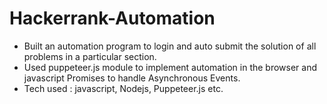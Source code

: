 # Hackerrank-Automation
* Built an automation program to login and auto submit the solution of all problems in a particular section. 
* Used puppeteer.js module to implement automation in the browser and javascript Promises to handle Asynchronous Events. 
* Tech used : javascript, Nodejs, Puppeteer.js etc.
